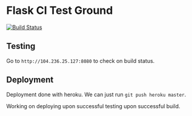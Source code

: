 # Flask CI Test Ground
[![Build Status](http://104.236.25.127:8080/api/badge/github.com/alanhdu/flask_ci_test/status.svg?branch=master)](http://104.236.25.127:8080/github.com/alanhdu/flask_ci_test)

## Testing
Go to `http://104.236.25.127:8080` to check on build status.

## Deployment
Deployment done with heroku. We can just run `git push heroku master`.

Working on deploying upon successful testing upon successful build.

